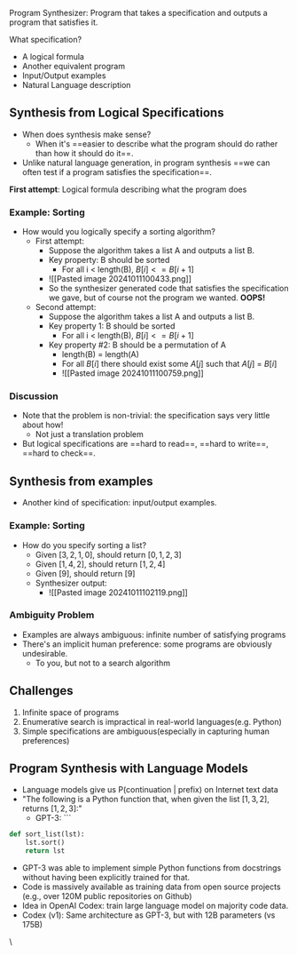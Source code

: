 Program Synthesizer: Program that takes a specification and outputs a program that satisfies it. 

What specification?
- A logical formula
- Another equivalent program
- Input/Output examples
- Natural Language description

## Synthesis from Logical Specifications 
- When does synthesis make sense? 
	- When it's ==easier to describe what the program should do rather than how it should do it==.
- Unlike natural language generation, in program synthesis ==we can often test if a program satisfies the specification==. 

**First attempt**: Logical formula describing what the program does

### Example: Sorting
-  How would you logically specify a sorting algorithm?
	- First attempt: 
		- Suppose the algorithm takes a list A and outputs a list B.
		- Key property: B should be sorted
			- For all i < length(B), $B[i] <= B[i+1]$
		- ![[Pasted image 20241011100433.png]]
		- So the synthesizer generated code that satisfies the specification we gave, but of course not the program we wanted. **OOPS!**
	- Second attempt:
		- Suppose the algorithm takes a list A and outputs a list B.
		- Key property 1: B should be sorted
			- For all i < length(B), $B[i] <= B[i+1]$
		- Key property #2: B should be a permutation of A
			- length(B) = length(A)
			- For all $B[i]$ there should exist some $A[j]$ such that $A[j]$ = $B[i]$
			- ![[Pasted image 20241011100759.png]]

### Discussion
- Note that the problem is non-trivial: the specification says very little about how!
	- Not just a translation problem
- But logical specifications are ==hard to read==, ==hard to write==, ==hard to check==.

## Synthesis from examples
- Another kind of specification: input/output examples.

### Example: Sorting
- How do you specify sorting a list? 
	- Given $[3, 2, 1, 0]$, should return $[0, 1, 2, 3]$ 
	- Given $[1, 4, 2]$, should return $[1, 2, 4]$
	- Given $[9]$, should return $[9]$
	- Synthesizer output:
		- ![[Pasted image 20241011102119.png]]

### Ambiguity Problem
- Examples are always ambiguous: infinite number of satisfying programs 
- There's an implicit human preference: some programs are obviously undesirable.
	- To you, but not to a search algorithm

## Challenges
1. Infinite space of programs
2. Enumerative search is impractical in real-world languages(e.g. Python)
3. Simple specifications are ambiguous(especially in capturing human preferences)

## Program Synthesis with Language Models
- Language models give us P(continuation | prefix) on Internet text data
- "The following is a Python function that, when given the list $[1, 3, 2]$, returns $[1, 2, 3]$:" 
	- GPT-3: ```
``` Python 
def sort_list(lst): 
	lst.sort() 
	return lst
```

- GPT-3 was able to implement simple Python functions from docstrings without having been explicitly trained for that.
- Code is massively available as training data from open source projects (e.g., over 120M public repositories on Github)
- Idea in OpenAI Codex: train large language model on majority code data.
- Codex (v1): Same architecture as GPT-3, but with 12B parameters (vs 175B)

\